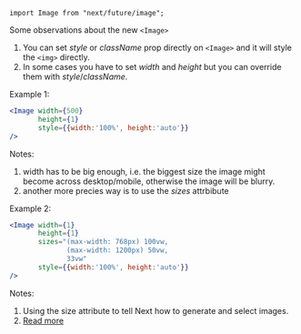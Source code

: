 `import Image from "next/future/image";`

Some observations about the new `<Image>`
1. You can set *style* or *className* prop directly on `<Image>` and it will style the `<img>` directly.
2. In some cases you have to set *width* and *height* but you can override them with *style*/*className*.

Example 1:
```jsx
<Image width={500} 
	   height={1} 
	   style={{width:'100%', height:'auto'}}
/>
```
Notes: 
1. width has to be big enough, i.e. the biggest size the image might become across desktop/mobile, otherwise the image will be blurry.
2. another more precies way is to use the *sizes* attrbibute

Example 2:
```jsx
<Image width={1} 
	   height={1} 
       sizes="(max-width: 768px) 100vw,
              (max-width: 1200px) 50vw,
              33vw"
	   style={{width:'100%', height:'auto'}}
/>
```
Notes:
1. Using the size attribute to tell Next how to generate and select images.
2. [Read more](https://nextjs.org/docs/api-reference/next/future/image#sizes)